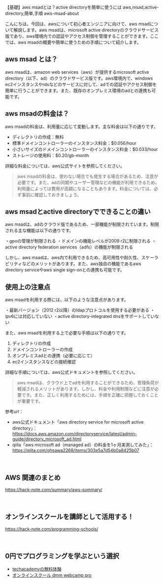 【基礎】aws msadとは？active directoryを簡単に使うには
aws,msad,active-directory,簡単,手順
aws-msad-about

こんにちは。今回は、awsについて初心者エンジニアに向けて、aws msadについて解説します。aws msadは、microsoft active directoryのクラウドサービス版であり、aws環境内での認証やアクセス制御を管理することができます。ここでは、aws msadの概要や簡単に使うための手順について紹介します。

## aws msad とは？

aws msadは、amazon web services（aws）が提供するmicrosoft active directory（以下、ad）のクラウドサービス版です。aws環境内で、windows ec2インスタンスやrdsなどのサービスに対して、adでの認証やアクセス制御を簡単に行うことができます。また、既存のオンプレミス環境のadとの連携も可能です。

## aws msadの料金は？

aws msadの料金は、利用量に応じて変動します。主な料金は以下の通りです。

- ディレクトリの作成：無料
- 標準ドメインコントローラーのインスタンス料金：$0.056/hour
- 小さいサイズのドメインコントローラーのインスタンス料金：$0.033/hour
- ストレージの使用料：$0.20/gb-month

詳細な料金については、aws公式サイトを参照してください。

>aws msadの料金は、使わない場合でも発生する場合があるため、注意が必要です。また、adの同期やユーザー管理などの機能が利用できるため、利用量によっては費用が高額になることもあります。料金については、必ず事前に確認しておきましょう。

## aws msadとactive directoryでできることの違い

aws msadは、adのクラウド版であるため、一部機能が制限されています。制限される主な機能は以下の通りです。

・gpoの管理が制限される
・ドメインの機能レベルが2008 r2に制限される
・active directory federation services（adfs）の機能が制限される

しかし、aws msadは、aws内で利用できるため、高可用性や耐久性、スケーラビリティなどのメリットがあります。また、aws独自の機能であるaws directory serviceやaws single sign-onとの連携も可能です。

## 使用上の注意点

aws msadを利用する際には、以下のような注意点があります。

・最新バージョン（2012 r2以降）のldapプロトコルを使用する必要がある
・ipv6には対応していない
・active directory-integrated dnsをサポートしていない

また、aws msadを利用する上で必要な手順は以下の通りです。

1. ディレクトリの作成
2. ドメインコントローラーの作成
3. オンプレミスadとの連携（必要に応じて）
4. ec2インスタンスなどの接続確認

詳細な手順については、aws公式ドキュメントを参照してください。

>aws msadは、クラウド上でadを利用することができるため、管理負荷が軽減されるメリットがあります。しかし、料金や利用制限などに注意が必要です。また、正しく利用するためには、手順を正確に把握しておくことが重要です。

参考url：
- aws公式ドキュメント「aws directory service for microsoft active directory」：https://docs.aws.amazon.com/directoryservice/latest/admin-guide/directory_microsoft_ad.html
- qiita「aws microsoft ad（managed ad）の料金を1ヶ月実測してみた」：https://qiita.com/ohsawa2268/items/303e5a7d54b0a8425b07

　

## AWS 関連のまとめ
https://hack-note.com/summary/aws-summary/

　

## オンラインスクールを講師として活用する！
https://hack-note.com/programming-schools/

　

## 0円でプログラミングを学ぶという選択
- [techacademyの無料体験](//af.moshimo.com/af/c/click?a_id=2612475&amp;p_id=1555&amp;pc_id=2816&amp;pl_id=22706&amp;url=https%3a%2f%2ftechacademy.jp%2fhtmlcss-trial%3futm_source%3dmoshimo%26utm_medium%3daffiliate%26utm_campaign%3dtextad)
- [オンラインスクール dmm webcamp pro](//af.moshimo.com/af/c/click?a_id=2612482&amp;p_id=1363&amp;pc_id=2297&amp;pl_id=39999&amp;guid=on)


